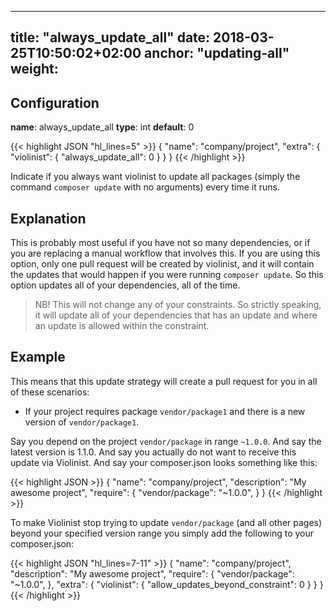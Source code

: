 
---
title: "always_update_all"
date: 2018-03-25T10:50:02+02:00
anchor: "updating-all"
weight: 
---

## Configuration

__name__: always_update_all
__type__: int
__default__: 0

{{< highlight JSON "hl_lines=5" >}}
{
  "name": "company/project",
  "extra": {
    "violinist": {
      "always_update_all": 0
    }
  }
}
{{< /highlight >}}

Indicate if you always want violinist to update all packages (simply the command `composer update` with no arguments) every time it runs. 

## Explanation

This is probably most useful if you have not so many dependencies, or if you are replacing a manual workflow that involves this. If you are using this option, only one pull request will be created by violinist, and it will contain the updates that would happen if you were running `composer update`. So this option updates all of your dependencies, all of the time.

> NB! This will not change any of your constraints. So strictly speaking, it will update all of your dependencies that has an update and where an update is allowed within the constraint.

## Example

This means that this update strategy will create a pull request for you in all of these scenarios:

- If your project requires package `vendor/package1` and there is a new version of `vendor/package1`.

Say you depend on the project `vendor/package` in range `~1.0.0`. And say the latest version is 1.1.0. And say you actually do not want to receive this update via Violinist. And say your composer.json looks something like this:

{{< highlight JSON >}}
{
  "name": "company/project",
  "description": "My awesome project",
  "require": {
    "vendor/package": "~1.0.0",
  }
}
{{< /highlight >}}


To make Violinist stop trying to update `vendor/package` (and all other pages) beyond your specified version range you simply add the following to your composer.json:


{{< highlight JSON "hl_lines=7-11" >}}
{
  "name": "company/project",
  "description": "My awesome project",
  "require": {
    "vendor/package": "~1.0.0",
  },
  "extra": {
    "violinist": {
      "allow_updates_beyond_constraint": 0
    }
  }
}
{{< /highlight >}}
